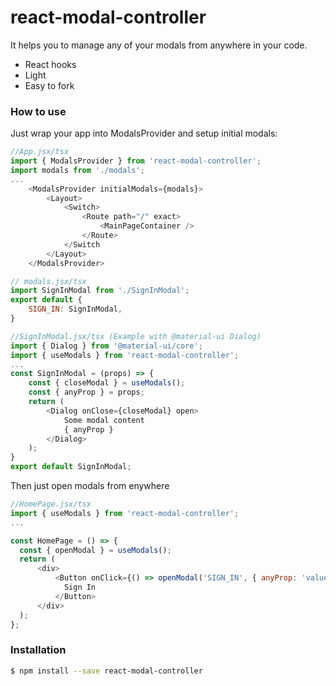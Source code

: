 # react-modal-controller

It helps you to manage any of your modals from anywhere in your code.

  - React hooks
  - Light
  - Easy to fork

### How to use

Just wrap your app into ModalsProvider and setup initial modals:

```js
//App.jsx/tsx
import { ModalsProvider } from 'react-modal-controller';
import modals from './modals';
...
    <ModalsProvider initialModals={modals}>
        <Layout>
            <Switch>
                <Route path="/" exact>
                    <MainPageContainer />
                </Route>
            </Switch
        </Layout>
    </ModalsProvider>
```

```js
// modals.jsx/tsx
import SignInModal from './SignInModal';
export default {
    SIGN_IN: SignInModal,
}
```

```js
//SignInModal.jsx/tsx (Example with @material-ui Dialog)
import { Dialog } from '@material-ui/core';
import { useModals } from 'react-modal-controller';
...
const SignInModal = (props) => {
    const { closeModal } = useModals();
    const { anyProp } = props;
    return (
        <Dialog onClose={closeModal} open>
            Some modal content
            { anyProp }
        </Dialog>
    );
}
export default SignInModal;
```
Then just open modals from enywhere

```js
//HomePage.jsx/tsx
import { useModals } from 'react-modal-controller';
...

const HomePage = () => {
  const { openModal } = useModals();
  return (
      <div>
          <Button onClick={() => openModal('SIGN_IN', { anyProp: 'value' })}>
            Sign In
          </Button>
      </div>
  );
};

```

### Installation

```sh
$ npm install --save react-modal-controller
```
